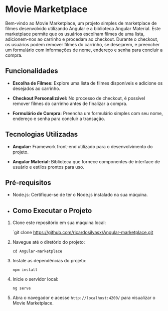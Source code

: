 # Movie Marketplace

Bem-vindo ao Movie Marketplace, um projeto simples de marketplace de filmes desenvolvido utilizando Angular e a biblioteca Angular Material. Este marketplace permite que os usuários escolham filmes de uma lista, adicionem-nos ao carrinho e procedam ao checkout. Durante o checkout, os usuários podem remover filmes do carrinho, se desejarem, e preencher um formulário com informações de nome, endereço e senha para concluir a compra.

## Funcionalidades

-   **Escolha de Filmes:** Explore uma lista de filmes disponíveis e adicione os desejados ao carrinho.
    
-   **Checkout Personalizável:** No processo de checkout, é possível remover filmes do carrinho antes de finalizar a compra.
    
-   **Formulário de Compra:** Preencha um formulário simples com seu nome, endereço e senha para concluir a transação.
    

## Tecnologias Utilizadas

-   **Angular:** Framework front-end utilizado para o desenvolvimento do projeto.
    
-   **Angular Material:** Biblioteca que fornece componentes de interface de usuário e estilos prontos para uso.
    

## Pré-requisitos

-   Node.js: Certifique-se de ter o Node.js instalado na sua máquina.

-   ## Como Executar o Projeto

1.  Clone este repositório em sua máquina local:

    `git clone https://github.com/ricardosilvasx/Angular-marketplace.git 
    
2.  Navegue até o diretório do projeto:
 
    `cd Angular-marketplace` 
    
3.  Instale as dependências do projeto:
    
    `npm install` 
    
4.  Inicie o servidor local:
      
    `ng serve` 
    
5.  Abra o navegador e acesse `http://localhost:4200/` para visualizar o Movie Marketplace.
